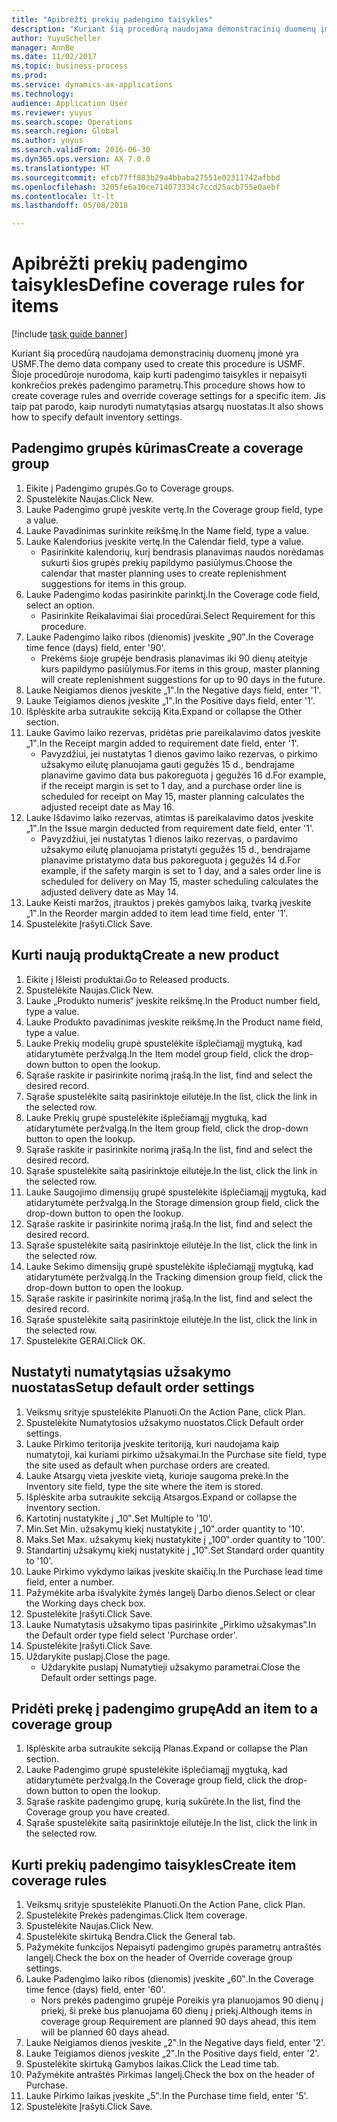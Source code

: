 ```yaml
--- 
title: "Apibrėžti prekių padengimo taisykles"
description: "Kuriant šią procedūrą naudojama demonstracinių duomenų įmonė yra USMF."
author: YuyuScheller
manager: AnnBe
ms.date: 11/02/2017
ms.topic: business-process
ms.prod: 
ms.service: dynamics-ax-applications
ms.technology: 
audience: Application User
ms.reviewer: yuyus
ms.search.scope: Operations
ms.search.region: Global
ms.author: yuyus
ms.search.validFrom: 2016-06-30
ms.dyn365.ops.version: AX 7.0.0
ms.translationtype: HT
ms.sourcegitcommit: efcb77ff883b29a4bbaba27551e02311742afbbd
ms.openlocfilehash: 3205fe6a10ce714073334c7ccd25acb755e0aebf
ms.contentlocale: lt-lt
ms.lasthandoff: 05/08/2018

---
```

# <a name="define-coverage-rules-for-items"></a><span data-ttu-id="7449a-103">Apibrėžti prekių padengimo taisykles</span><span class="sxs-lookup"><span data-stu-id="7449a-103">Define coverage rules for items</span></span>

[!include [task guide banner](../../includes/task-guide-banner.md)]

<span data-ttu-id="7449a-104">Kuriant šią procedūrą naudojama demonstracinių duomenų įmonė yra USMF.</span><span class="sxs-lookup"><span data-stu-id="7449a-104">The demo data company used to create this procedure is USMF.</span></span> <span data-ttu-id="7449a-105">Šioje procedūroje nurodoma, kaip kurti padengimo taisykles ir nepaisyti konkrečios prekės padengimo parametrų.</span><span class="sxs-lookup"><span data-stu-id="7449a-105">This procedure shows how to create coverage rules and override coverage settings for a specific item.</span></span> <span data-ttu-id="7449a-106">Jis taip pat parodo, kaip nurodyti numatytąsias atsargų nuostatas.</span><span class="sxs-lookup"><span data-stu-id="7449a-106">It also shows how to specify default inventory settings.</span></span>


## <a name="create-a-coverage-group"></a><span data-ttu-id="7449a-107">Padengimo grupės kūrimas</span><span class="sxs-lookup"><span data-stu-id="7449a-107">Create a coverage group</span></span>
1. <span data-ttu-id="7449a-108">Eikite į Padengimo grupės.</span><span class="sxs-lookup"><span data-stu-id="7449a-108">Go to Coverage groups.</span></span>
2. <span data-ttu-id="7449a-109">Spustelėkite Naujas.</span><span class="sxs-lookup"><span data-stu-id="7449a-109">Click New.</span></span>
3. <span data-ttu-id="7449a-110">Lauke Padengimo grupė įveskite vertę.</span><span class="sxs-lookup"><span data-stu-id="7449a-110">In the Coverage group field, type a value.</span></span>
4. <span data-ttu-id="7449a-111">Lauke Pavadinimas surinkite reikšmę.</span><span class="sxs-lookup"><span data-stu-id="7449a-111">In the Name field, type a value.</span></span>
5. <span data-ttu-id="7449a-112">Lauke Kalendorius įveskite vertę.</span><span class="sxs-lookup"><span data-stu-id="7449a-112">In the Calendar field, type a value.</span></span>
    * <span data-ttu-id="7449a-113">Pasirinkite kalendorių, kurį bendrasis planavimas naudos norėdamas sukurti šios grupės prekių papildymo pasiūlymus.</span><span class="sxs-lookup"><span data-stu-id="7449a-113">Choose the calendar that master planning uses to create replenishment suggestions for items in this group.</span></span>  
6. <span data-ttu-id="7449a-114">Lauke Padengimo kodas pasirinkite parinktį.</span><span class="sxs-lookup"><span data-stu-id="7449a-114">In the Coverage code field, select an option.</span></span>
    * <span data-ttu-id="7449a-115">Pasirinkite Reikalavimai šiai procedūrai.</span><span class="sxs-lookup"><span data-stu-id="7449a-115">Select Requirement for this procedure.</span></span>  
7. <span data-ttu-id="7449a-116">Lauke Padengimo laiko ribos (dienomis) įveskite „90‟.</span><span class="sxs-lookup"><span data-stu-id="7449a-116">In the Coverage time fence (days) field, enter '90'.</span></span>
    * <span data-ttu-id="7449a-117">Prekėms šioje grupėje bendrasis planavimas iki 90 dienų ateityje kurs papildymo pasiūlymus.</span><span class="sxs-lookup"><span data-stu-id="7449a-117">For items in this group, master planning will create replenishment suggestions for up to 90 days in the future.</span></span>  
8. <span data-ttu-id="7449a-118">Lauke Neigiamos dienos įveskite „1‟.</span><span class="sxs-lookup"><span data-stu-id="7449a-118">In the Negative days field, enter '1'.</span></span>
9. <span data-ttu-id="7449a-119">Lauke Teigiamos dienos įveskite „1‟.</span><span class="sxs-lookup"><span data-stu-id="7449a-119">In the Positive days field, enter '1'.</span></span>
10. <span data-ttu-id="7449a-120">Išplėskite arba sutraukite sekciją Kita.</span><span class="sxs-lookup"><span data-stu-id="7449a-120">Expand or collapse the Other section.</span></span>
11. <span data-ttu-id="7449a-121">Lauke Gavimo laiko rezervas, pridėtas prie pareikalavimo datos įveskite „1‟.</span><span class="sxs-lookup"><span data-stu-id="7449a-121">In the Receipt margin added to requirement date field, enter '1'.</span></span>
    * <span data-ttu-id="7449a-122">Pavyzdžiui, jei nustatytas 1 dienos gavimo laiko rezervas, o pirkimo užsakymo eilutę planuojama gauti gegužės 15 d., bendrajame planavime gavimo data bus pakoreguota į gegužės 16 d.</span><span class="sxs-lookup"><span data-stu-id="7449a-122">For example, if the receipt margin is set to 1 day, and a purchase order line is scheduled for receipt on May 15, master planning calculates the adjusted receipt date as May 16.</span></span>  
12. <span data-ttu-id="7449a-123">Lauke Išdavimo laiko rezervas, atimtas iš pareikalavimo datos įveskite „1‟.</span><span class="sxs-lookup"><span data-stu-id="7449a-123">In the Issue margin deducted from requirement date field, enter '1'.</span></span>
    * <span data-ttu-id="7449a-124">Pavyzdžiui, jei nustatytas 1 dienos laiko rezervas, o pardavimo užsakymo eilutę planuojama pristatyti gegužės 15 d., bendrajame planavime pristatymo data bus pakoreguota į gegužės 14 d.</span><span class="sxs-lookup"><span data-stu-id="7449a-124">For example, if the safety margin is set to 1 day, and a sales order line is scheduled for delivery on May 15, master scheduling calculates the adjusted delivery date as May 14.</span></span>  
13. <span data-ttu-id="7449a-125">Lauke Keisti maržos, įtrauktos į prekės gamybos laiką, tvarką įveskite „1‟.</span><span class="sxs-lookup"><span data-stu-id="7449a-125">In the Reorder margin added to item lead time field, enter '1'.</span></span>
14. <span data-ttu-id="7449a-126">Spustelėkite Įrašyti.</span><span class="sxs-lookup"><span data-stu-id="7449a-126">Click Save.</span></span>

## <a name="create-a-new-product"></a><span data-ttu-id="7449a-127">Kurti naują produktą</span><span class="sxs-lookup"><span data-stu-id="7449a-127">Create a new product</span></span>
1. <span data-ttu-id="7449a-128">Eikite į Išleisti produktai.</span><span class="sxs-lookup"><span data-stu-id="7449a-128">Go to Released products.</span></span>
2. <span data-ttu-id="7449a-129">Spustelėkite Naujas.</span><span class="sxs-lookup"><span data-stu-id="7449a-129">Click New.</span></span>
3. <span data-ttu-id="7449a-130">Lauke „Produkto numeris“ įveskite reikšmę.</span><span class="sxs-lookup"><span data-stu-id="7449a-130">In the Product number field, type a value.</span></span>
4. <span data-ttu-id="7449a-131">Lauke Produkto pavadinimas įveskite reikšmę.</span><span class="sxs-lookup"><span data-stu-id="7449a-131">In the Product name field, type a value.</span></span>
5. <span data-ttu-id="7449a-132">Lauke Prekių modelių grupė spustelėkite išplečiamąjį mygtuką, kad atidarytumėte peržvalgą.</span><span class="sxs-lookup"><span data-stu-id="7449a-132">In the Item model group field, click the drop-down button to open the lookup.</span></span>
6. <span data-ttu-id="7449a-133">Sąraše raskite ir pasirinkite norimą įrašą.</span><span class="sxs-lookup"><span data-stu-id="7449a-133">In the list, find and select the desired record.</span></span>
7. <span data-ttu-id="7449a-134">Sąraše spustelėkite saitą pasirinktoje eilutėje.</span><span class="sxs-lookup"><span data-stu-id="7449a-134">In the list, click the link in the selected row.</span></span>
8. <span data-ttu-id="7449a-135">Lauke Prekių grupė spustelėkite išplečiamąjį mygtuką, kad atidarytumėte peržvalgą.</span><span class="sxs-lookup"><span data-stu-id="7449a-135">In the Item group field, click the drop-down button to open the lookup.</span></span>
9. <span data-ttu-id="7449a-136">Sąraše raskite ir pasirinkite norimą įrašą.</span><span class="sxs-lookup"><span data-stu-id="7449a-136">In the list, find and select the desired record.</span></span>
10. <span data-ttu-id="7449a-137">Sąraše spustelėkite saitą pasirinktoje eilutėje.</span><span class="sxs-lookup"><span data-stu-id="7449a-137">In the list, click the link in the selected row.</span></span>
11. <span data-ttu-id="7449a-138">Lauke Saugojimo dimensijų grupė spustelėkite išplečiamąjį mygtuką, kad atidarytumėte peržvalgą.</span><span class="sxs-lookup"><span data-stu-id="7449a-138">In the Storage dimension group field, click the drop-down button to open the lookup.</span></span>
12. <span data-ttu-id="7449a-139">Sąraše raskite ir pasirinkite norimą įrašą.</span><span class="sxs-lookup"><span data-stu-id="7449a-139">In the list, find and select the desired record.</span></span>
13. <span data-ttu-id="7449a-140">Sąraše spustelėkite saitą pasirinktoje eilutėje.</span><span class="sxs-lookup"><span data-stu-id="7449a-140">In the list, click the link in the selected row.</span></span>
14. <span data-ttu-id="7449a-141">Lauke Sekimo dimensijų grupė spustelėkite išplečiamąjį mygtuką, kad atidarytumėte peržvalgą.</span><span class="sxs-lookup"><span data-stu-id="7449a-141">In the Tracking dimension group field, click the drop-down button to open the lookup.</span></span>
15. <span data-ttu-id="7449a-142">Sąraše raskite ir pasirinkite norimą įrašą.</span><span class="sxs-lookup"><span data-stu-id="7449a-142">In the list, find and select the desired record.</span></span>
16. <span data-ttu-id="7449a-143">Sąraše spustelėkite saitą pasirinktoje eilutėje.</span><span class="sxs-lookup"><span data-stu-id="7449a-143">In the list, click the link in the selected row.</span></span>
17. <span data-ttu-id="7449a-144">Spustelėkite GERAI.</span><span class="sxs-lookup"><span data-stu-id="7449a-144">Click OK.</span></span>

## <a name="setup-default-order-settings"></a><span data-ttu-id="7449a-145">Nustatyti numatytąsias užsakymo nuostatas</span><span class="sxs-lookup"><span data-stu-id="7449a-145">Setup default order settings</span></span>
1. <span data-ttu-id="7449a-146">Veiksmų srityje spustelėkite Planuoti.</span><span class="sxs-lookup"><span data-stu-id="7449a-146">On the Action Pane, click Plan.</span></span>
2. <span data-ttu-id="7449a-147">Spustelėkite Numatytosios užsakymo nuostatos.</span><span class="sxs-lookup"><span data-stu-id="7449a-147">Click Default order settings.</span></span>
3. <span data-ttu-id="7449a-148">Lauke Pirkimo teritorija įveskite teritoriją, kuri naudojama kaip numatytoji, kai kuriami pirkimo užsakymai.</span><span class="sxs-lookup"><span data-stu-id="7449a-148">In the Purchase site field, type the site used as default when purchase orders are created.</span></span>
4. <span data-ttu-id="7449a-149">Lauke Atsargų vieta įveskite vietą, kurioje saugoma prekė.</span><span class="sxs-lookup"><span data-stu-id="7449a-149">In the Inventory site field, type the site where the item is stored.</span></span>
5. <span data-ttu-id="7449a-150">Išplėskite arba sutraukite sekciją Atsargos.</span><span class="sxs-lookup"><span data-stu-id="7449a-150">Expand or collapse the Inventory section.</span></span>
6. <span data-ttu-id="7449a-151">Kartotinį nustatykite į „10‟.</span><span class="sxs-lookup"><span data-stu-id="7449a-151">Set Multiple to '10'.</span></span>
7. <span data-ttu-id="7449a-152">Min.</span><span class="sxs-lookup"><span data-stu-id="7449a-152">Set Min.</span></span> <span data-ttu-id="7449a-153">užsakymų kiekį nustatykite į „10‟.</span><span class="sxs-lookup"><span data-stu-id="7449a-153">order quantity to '10'.</span></span>
8. <span data-ttu-id="7449a-154">Maks.</span><span class="sxs-lookup"><span data-stu-id="7449a-154">Set Max.</span></span> <span data-ttu-id="7449a-155">užsakymų kiekį nustatykite į „100‟.</span><span class="sxs-lookup"><span data-stu-id="7449a-155">order quantity to '100'.</span></span>
9. <span data-ttu-id="7449a-156">Standartinį užsakymų kiekį nustatykite į „10‟.</span><span class="sxs-lookup"><span data-stu-id="7449a-156">Set Standard order quantity to '10'.</span></span>
10. <span data-ttu-id="7449a-157">Lauke Pirkimo vykdymo laikas įveskite skaičių.</span><span class="sxs-lookup"><span data-stu-id="7449a-157">In the Purchase lead time field, enter a number.</span></span>
11. <span data-ttu-id="7449a-158">Pažymėkite arba išvalykite žymės langelį Darbo dienos.</span><span class="sxs-lookup"><span data-stu-id="7449a-158">Select or clear the Working days check box.</span></span>
12. <span data-ttu-id="7449a-159">Spustelėkite Įrašyti.</span><span class="sxs-lookup"><span data-stu-id="7449a-159">Click Save.</span></span>
13. <span data-ttu-id="7449a-160">Lauke Numatytasis užsakymo tipas pasirinkite „Pirkimo užsakymas“.</span><span class="sxs-lookup"><span data-stu-id="7449a-160">In the Default order type field select 'Purchase order'.</span></span>
14. <span data-ttu-id="7449a-161">Spustelėkite Įrašyti.</span><span class="sxs-lookup"><span data-stu-id="7449a-161">Click Save.</span></span>
15. <span data-ttu-id="7449a-162">Uždarykite puslapį.</span><span class="sxs-lookup"><span data-stu-id="7449a-162">Close the page.</span></span>
    * <span data-ttu-id="7449a-163">Uždarykite puslapį Numatytieji užsakymo parametrai.</span><span class="sxs-lookup"><span data-stu-id="7449a-163">Close the Default order settings page.</span></span>  

## <a name="add-an-item-to-a-coverage-group"></a><span data-ttu-id="7449a-164">Pridėti prekę į padengimo grupę</span><span class="sxs-lookup"><span data-stu-id="7449a-164">Add an item to a coverage group</span></span>
1. <span data-ttu-id="7449a-165">Išplėskite arba sutraukite sekciją Planas.</span><span class="sxs-lookup"><span data-stu-id="7449a-165">Expand or collapse the Plan section.</span></span>
2. <span data-ttu-id="7449a-166">Lauke Padengimo grupė spustelėkite išplečiamąjį mygtuką, kad atidarytumėte peržvalgą.</span><span class="sxs-lookup"><span data-stu-id="7449a-166">In the Coverage group field, click the drop-down button to open the lookup.</span></span>
3. <span data-ttu-id="7449a-167">Sąraše raskite padengimo grupę, kurią sukūrėte.</span><span class="sxs-lookup"><span data-stu-id="7449a-167">In the list, find the Coverage group you have created.</span></span>
4. <span data-ttu-id="7449a-168">Sąraše spustelėkite saitą pasirinktoje eilutėje.</span><span class="sxs-lookup"><span data-stu-id="7449a-168">In the list, click the link in the selected row.</span></span>

## <a name="create-item-coverage-rules"></a><span data-ttu-id="7449a-169">Kurti prekių padengimo taisykles</span><span class="sxs-lookup"><span data-stu-id="7449a-169">Create item coverage rules</span></span>
1. <span data-ttu-id="7449a-170">Veiksmų srityje spustelėkite Planuoti.</span><span class="sxs-lookup"><span data-stu-id="7449a-170">On the Action Pane, click Plan.</span></span>
2. <span data-ttu-id="7449a-171">Spustelėkite Prekės padengimas.</span><span class="sxs-lookup"><span data-stu-id="7449a-171">Click Item coverage.</span></span>
3. <span data-ttu-id="7449a-172">Spustelėkite Naujas.</span><span class="sxs-lookup"><span data-stu-id="7449a-172">Click New.</span></span>
4. <span data-ttu-id="7449a-173">Spustelėkite skirtuką Bendra.</span><span class="sxs-lookup"><span data-stu-id="7449a-173">Click the General tab.</span></span>
5. <span data-ttu-id="7449a-174">Pažymėkite funkcijos Nepaisyti padengimo grupės parametrų antraštės langelį.</span><span class="sxs-lookup"><span data-stu-id="7449a-174">Check the box on the header of Override coverage group settings.</span></span>
6. <span data-ttu-id="7449a-175">Lauke Padengimo laiko ribos (dienomis) įveskite „60‟.</span><span class="sxs-lookup"><span data-stu-id="7449a-175">In the Coverage time fence (days) field, enter '60'.</span></span>
    * <span data-ttu-id="7449a-176">Nors prekės padengimo grupėje Poreikis yra planuojamos 90 dienų į priekį, ši prekė bus planuojama 60 dienų į priekį.</span><span class="sxs-lookup"><span data-stu-id="7449a-176">Although items in coverage group Requirement are planned 90 days ahead, this item will be planned 60 days ahead.</span></span>  
7. <span data-ttu-id="7449a-177">Lauke Neigiamos dienos įveskite „2‟.</span><span class="sxs-lookup"><span data-stu-id="7449a-177">In the Negative days field, enter '2'.</span></span>
8. <span data-ttu-id="7449a-178">Lauke Teigiamos dienos įveskite „2‟.</span><span class="sxs-lookup"><span data-stu-id="7449a-178">In the Positive days field, enter '2'.</span></span>
9. <span data-ttu-id="7449a-179">Spustelėkite skirtuką Gamybos laikas.</span><span class="sxs-lookup"><span data-stu-id="7449a-179">Click the Lead time tab.</span></span>
10. <span data-ttu-id="7449a-180">Pažymėkite antraštės Pirkimas langelį.</span><span class="sxs-lookup"><span data-stu-id="7449a-180">Check the box on the header of Purchase.</span></span>
11. <span data-ttu-id="7449a-181">Lauke Pirkimo laikas įveskite „5‟.</span><span class="sxs-lookup"><span data-stu-id="7449a-181">In the Purchase time field, enter '5'.</span></span>
12. <span data-ttu-id="7449a-182">Spustelėkite Įrašyti.</span><span class="sxs-lookup"><span data-stu-id="7449a-182">Click Save.</span></span>


